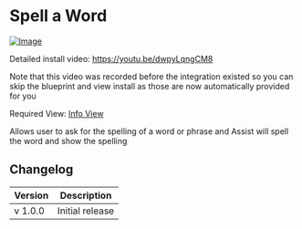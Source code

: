 # Spell a Word

[![Image](https://img.youtube.com/vi/dwpyLqngCM8/mqdefault.jpg)](https://www.youtube.com/watch?v=dwpyLqngCM8)

Detailed install video: https://youtu.be/dwpyLqngCM8

Note that this video was recorded before the integration existed so you can skip the blueprint and view install as those are now automatically provided for you

Required View: [Info View](../views/info)

Allows user to ask for the spelling of a word or phrase and Assist will spell the word and show the spelling

## Changelog

| Version | Description     |
| ------- | --------------- |
| v 1.0.0 | Initial release |
